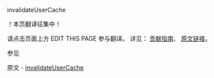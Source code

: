  invalidateUserCache

 ！本页翻译征集中！

请点击页面上方 EDIT THIS PAGE 参与翻译。
详见：
[贡献指南]( https://github.com/whaleal/MongoDB-Manual-zh/blob/master/CONTRIBUTING.md )、
[原文链接](  https://docs.mongodb.com/manual/reference/command/invalidateUserCache/  )。

 参见

原文 - [invalidateUserCache]( https://docs.mongodb.com/manual/reference/command/invalidateUserCache/ )

